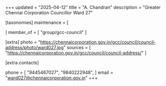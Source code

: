 +++
updated = "2025-04-12"
title = "A. Chandran"
description = "Greater Chennai Corporation Councillor Ward 27"

[taxonomies]
maintenance = [

]
member_of = [
    "group/gcc-council"
]

[extra]
photo = "https://chennaicorporation.gov.in/gcc/council/council-address/photo/ward027.jpg"
sources = [
    "https://chennaicorporation.gov.in/gcc/council/council-address/"
]

[extra.contacts]

phone = [
    "9445467027",
    "9840222948",
    ]
email = "ward027@chennaicorporation.gov.in"
+++